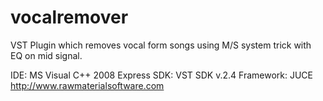 # vocalremover
VST Plugin which removes vocal form songs using M/S system trick with EQ on mid signal.

IDE: MS Visual C++ 2008 Express
SDK: VST SDK v.2.4
Framework: JUCE
http://www.rawmaterialsoftware.com

